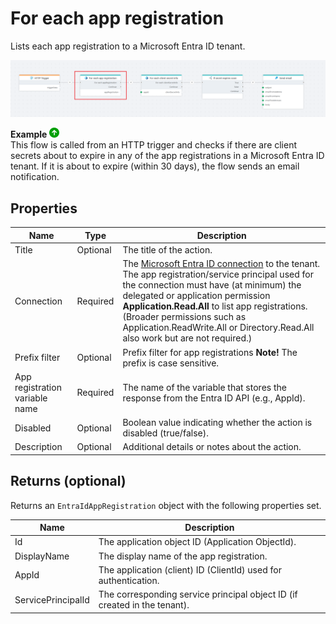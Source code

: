 # For each app registration

Lists each app registration to a Microsoft Entra ID tenant.

![Example Flow](../../../../images/flow/entra-id-for-each-app-registration-example.png)

**Example** ![img](../../../../images/strz.jpg)  
This flow is called from an HTTP trigger and checks if there are client secrets about to expire in any of the app registrations in a Microsoft Entra ID tenant. If it is about to expire (within 30 days), the flow sends an email notification.

## Properties

| Name                     | Type     | Description                                                                 |
|--------------------------|----------|-----------------------------------------------------------------------------|
| Title                    | Optional | The title of the action.                                                    |
| Connection               | Required | The [Microsoft Entra ID connection](./connecting-to-entra-id.md) to the tenant. The app registration/service principal used for the connection must have (at minimum) the delegated or application permission **Application.Read.All** to list app registrations. (Broader permissions such as Application.ReadWrite.All or Directory.Read.All also work but are not required.) |
| Prefix filter            | Optional | Prefix filter for app registrations **Note!** The prefix is case sensitive. |
| App registration variable name     | Required | The name of the variable that stores the response from the Entra ID API (e.g., AppId). |
| Disabled  | Optional | Boolean value indicating whether the action is disabled (true/false).  |
| Description              | Optional | Additional details or notes about the action.                               |

## Returns (optional)

Returns an `EntraIdAppRegistration` object with the following properties set.

| Name               | Description                                                                          |
|--------------------|--------------------------------------------------------------------------------------|
| Id                 | The application object ID (Application ObjectId).                                    |
| DisplayName        | The display name of the app registration.                                            |
| AppId              | The application (client) ID (ClientId) used for authentication.                      |
| ServicePrincipalId | The corresponding service principal object ID (if created in the tenant).            |